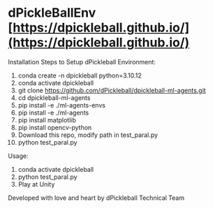 # dPickleBallEnv [https://dpickleball.github.io/](https://dpickleball.github.io/)

Installation Steps to Setup dPickleball Environment:

1) conda create -n dpickleball python=3.10.12
2) conda activate dpickleball
3) git clone https://github.com/dPickleball/dpickleball-ml-agents.git
4) cd dpickleball-ml-agents
5) pip install -e ./ml-agents-envs
6) pip install -e ./ml-agents
7) pip install matplotlib
8) pip install opencv-python
9) Download this repo, modify path in test_paral.py
10) python test_paral.py

Usage:
1) conda activate dpickleball
2) python test_paral.py
3) Play at Unity

Developed with love and heart by dPickleball Technical Team
